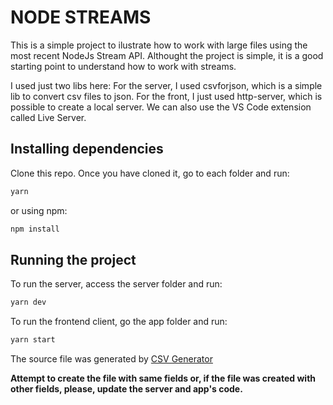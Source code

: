 # NODE STREAMS

This is a simple project to ilustrate how to work with large files using the most recent NodeJs Stream API.
Althought the project is simple, it is a good starting point to understand how to work with streams.

I used just two libs here:
  For the server, I used csvforjson, which is a simple lib to convert csv files to json.
  For the front, I just used http-server, which is possible to create a local server. We can also use the VS Code extension called Live Server.

## Installing dependencies

Clone this repo. Once you have cloned it, go to each folder and run:

```bash
yarn
```

or using npm:
  
```bash
npm install
```

## Running the project

To run the server, access the server folder and run:
  
```bash
yarn dev
```

To run the frontend client, go the app folder and run:

```bash
yarn start
```

The source file was generated by [CSV Generator](https://extendsclass.com/csv-generator.html)

**Attempt to create the file with same fields or, if the file was created with other fields, please, update the server and app's code.**
